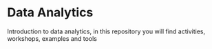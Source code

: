 # Data Analytics

Introduction to data analytics, in this repository you will find activities, workshops, examples and tools
